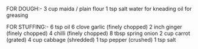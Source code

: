 FOR DOUGH:-
3 cup maida / plain flour
1 tsp salt
water for kneading
oil for greasing

FOR STUFFING:-
6 tsp oil
6 clove garlic (finely chopped)
2 inch ginger (finely chopped)
4 chilli (finely chopped)
8 tbsp spring onion
2 cup carrot (grated)
4 cup cabbage (shredded)
1 tsp pepper (crushed)
1 tsp salt
